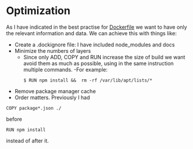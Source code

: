 # Optimization

As I have indicated in the best practise for [Dockerfile](https://github.com/miguelfdez99/MyOutlet/blob/master/docs/dockerfile.md) we want to have only the relevant
information and data. We can achieve this with things like:

- Create a .dockignore file: I have included node_modules and docs
- Minimize the numbers of layers
  - Since only ADD, COPY and RUN increase the size of build we want avoid them as much as possible, using in the same instruction multiple commands.
  -For example:
    ~~~
    $ RUN npm install &&  rm -rf /var/lib/apt/lists/*
    ~~~
- Remove package manager cache
- Order matters. Previously I had
~~~
COPY package*.json ./
~~~
before
~~~
RUN npm install
~~~
instead of after it.
